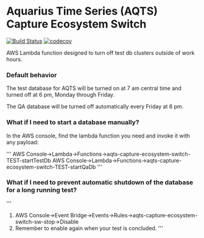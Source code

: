 # Aquarius Time Series (AQTS) Capture Ecosystem Switch
[![Build Status](https://travis-ci.org/usgs/aqts-capture-ecosystem-switch.svg?branch=master)](https://travis-ci.org/usgs/aqts-capture-ecosystem-switch)
[![codecov](https://codecov.io/gh/usgs/aqts-capture-ecosystem-switch/branch/master/graph/badge.svg)](https://codecov.io/gh/usgs/aqts-capture-ecosystem-switch)

AWS Lambda function designed to turn off  test db clusters outside of work hours.

### Default behavior
The test database for AQTS will be turned on at 7 am central time and turned off at 6 pm, Monday through Friday.

The QA database will be turned off automatically every Friday at 6 pm.

### What if I need to start a database manually?
In the AWS console, find the lambda function you need and invoke it with any payload:

'''
AWS Console->Lambda->Functions->aqts-capture-ecosystem-switch-TEST-startTestDb
AWS Console->Lambda->Functions->aqts-capture-ecosystem-switch-TEST-startQaDb
'''

### What if I need to prevent automatic shutdown of the database for a long running test?

'''
1. AWS Console->Event Bridge->Events->Rules->aqts-capture-ecosystem-switch-sw-stop<test or qa>->Disable
2. Remember to enable again when your test is concluded.
'''
